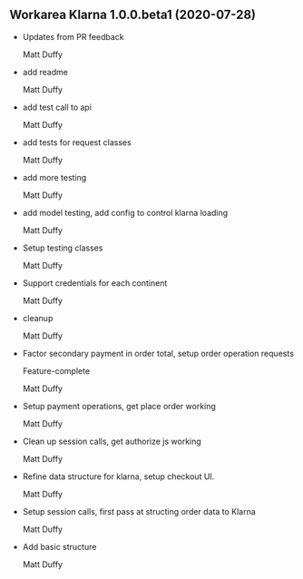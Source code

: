 Workarea Klarna 1.0.0.beta1 (2020-07-28)
--------------------------------------------------------------------------------

*   Updates from PR feedback


    Matt Duffy

*   add readme


    Matt Duffy

*   add test call to api


    Matt Duffy

*   add tests for request classes


    Matt Duffy

*   add more testing


    Matt Duffy

*   add model testing, add config to control klarna loading


    Matt Duffy

*   Setup testing classes


    Matt Duffy

*   Support credentials for each continent


    Matt Duffy

*   cleanup


    Matt Duffy

*   Factor secondary payment in order total, setup order operation requests

    Feature-complete

    Matt Duffy

*   Setup payment operations, get place order working


    Matt Duffy

*   Clean up session calls, get authorize js working


    Matt Duffy

*   Refine data structure for klarna, setup checkout UI.


    Matt Duffy

*   Setup session calls, first pass at structing order data to Klarna


    Matt Duffy

*   Add basic structure


    Matt Duffy



